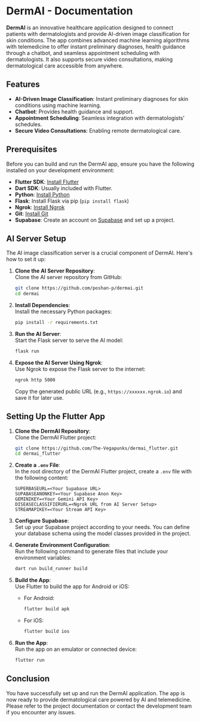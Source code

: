 # DermAI - Documentation

**DermAI** is an innovative healthcare application designed to connect patients with dermatologists and provide AI-driven image classification for skin conditions. The app combines advanced machine learning algorithms with telemedicine to offer instant preliminary diagnoses, health guidance through a chatbot, and seamless appointment scheduling with dermatologists. It also supports secure video consultations, making dermatological care accessible from anywhere.

## Features
- **AI-Driven Image Classification**: Instant preliminary diagnoses for skin conditions using machine learning.
- **Chatbot**: Provides health guidance and support.
- **Appointment Scheduling**: Seamless integration with dermatologists' schedules.
- **Secure Video Consultations**: Enabling remote dermatological care.
  
## Prerequisites

Before you can build and run the DermAI app, ensure you have the following installed on your development environment:

- **Flutter SDK**: [Install Flutter](https://flutter.dev/docs/get-started/install)
- **Dart SDK**: Usually included with Flutter.
- **Python**: [Install Python](https://www.python.org/downloads/)
- **Flask**: Install Flask via pip (`pip install flask`)
- **Ngrok**: [Install Ngrok](https://ngrok.com/download)
- **Git**: [Install Git](https://git-scm.com/downloads)
- **Supabase**: Create an account on [Supabase](https://supabase.io/) and set up a project.
  
## AI Server Setup

The AI image classification server is a crucial component of DermAI. Here's how to set it up:

1. **Clone the AI Server Repository**:  
   Clone the AI server repository from GitHub:
   ```bash
   git clone https://github.com/poshan-p/dermai.git
   cd dermai
   ```

2. **Install Dependencies**:  
   Install the necessary Python packages:
   ```bash
   pip install -r requirements.txt
   ```

3. **Run the AI Server**:  
   Start the Flask server to serve the AI model:
   ```bash
   flask run
   ```

4. **Expose the AI Server Using Ngrok**:  
   Use Ngrok to expose the Flask server to the internet:
   ```bash
   ngrok http 5000
   ```
   Copy the generated public URL (e.g., `https://xxxxxx.ngrok.io`) and save it for later use.

## Setting Up the Flutter App

1. **Clone the DermAI Repository**:  
   Clone the DermAI Flutter project:
   ```bash
   git clone https://github.com/The-Vegapunks/dermai_flutter.git
   cd dermai_flutter
   ```

2. **Create a `.env` File**:  
   In the root directory of the DermAI Flutter project, create a `.env` file with the following content:
   ```
   SUPERBASEURL=<Your Supabase URL>
   SUPABASEANONKEY=<Your Supabase Anon Key>
   GEMINIKEY=<Your Gemini API Key>
   DISEASECLASSIFIERURL=<Ngrok URL from AI Server Setup>
   STREAMAPIKEY=<Your Stream API Key>
   ```

3. **Configure Supabase**:  
   Set up your Supabase project according to your needs. You can define your database schema using the model classes provided in the project.

4. **Generate Environment Configuration**:  
   Run the following command to generate files that include your environment variables:
   ```bash
   dart run build_runner build
   ```

5. **Build the App**:  
   Use Flutter to build the app for Android or iOS:
   - For Android:
     ```bash
     flutter build apk
     ```
   - For iOS:
     ```bash
     flutter build ios
     ```

6. **Run the App**:  
   Run the app on an emulator or connected device:
   ```bash
   flutter run
   ```

## Conclusion

You have successfully set up and run the DermAI application. The app is now ready to provide dermatological care powered by AI and telemedicine. Please refer to the project documentation or contact the development team if you encounter any issues.